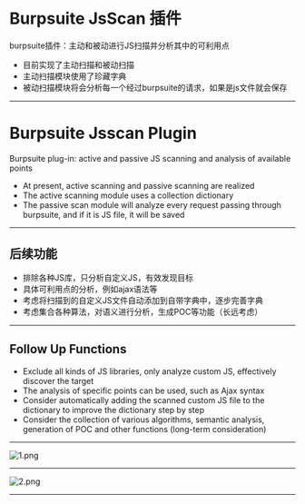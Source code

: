 # Burpsuite JsScan 插件
burpsuite插件：主动和被动进行JS扫描并分析其中的可利用点
+ 目前实现了主动扫描和被动扫描
+ 主动扫描模块使用了珍藏字典
+ 被动扫描模块将会分析每一个经过burpsuite的请求，如果是js文件就会保存
****
# Burpsuite Jsscan Plugin
Burpsuite plug-in: active and passive JS scanning and analysis of available points
+ At present, active scanning and passive scanning are realized
+ The active scanning module uses a collection dictionary
+ The passive scan module will analyze every request passing through burpsuite, and if it is JS file, it will be saved
****
## 后续功能
+ 排除各种JS库，只分析自定义JS，有效发现目标
+ 具体可利用点的分析，例如ajax语法等
+ 考虑将扫描到的自定义JS文件自动添加到自带字典中，逐步完善字典
+ 考虑集合各种算法，对语义进行分析，生成POC等功能（长远考虑）
****
## Follow Up Functions
+ Exclude all kinds of JS libraries, only analyze custom JS, effectively discover the target
+ The analysis of specific points can be used, such as Ajax syntax
+ Consider automatically adding the scanned custom JS file to the dictionary to improve the dictionary step by step
+ Consider the collection of various algorithms, semantic analysis, generation of POC and other functions (long-term consideration)
****
![1.png](http://ftp.bmp.ovh/imgs/2020/11/ef3b32186cf9cd1a.png)
****
![2.png](http://ftp.bmp.ovh/imgs/2020/11/a639d8257ad00798.png)
****
